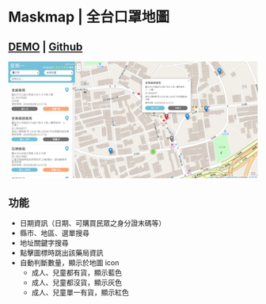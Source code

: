 # Maskmap | 全台口罩地圖
## [DEMO](https://physicx594.github.io/MaskMap/) | [Github](https://github.com/physicx594/MaskMap)
<img src="https://github.com/physicx594/MaskMap/blob/master/README._img.jpg"  width=1000  />

## 功能
  - 日期資訊（日期、可購買民眾之身分證末碼等）
  - 縣市、地區、選單搜尋
  - 地址關鍵字搜尋
  - 點擊圖標時跳出該藥局資訊
  - 自動判斷數量，顯示於地圖 icon
    - 成人、兒童都有貨，顯示藍色
    - 成人、兒童都沒貨，顯示灰色
    - 成人、兒童單一有貨，顯示紅色
  

